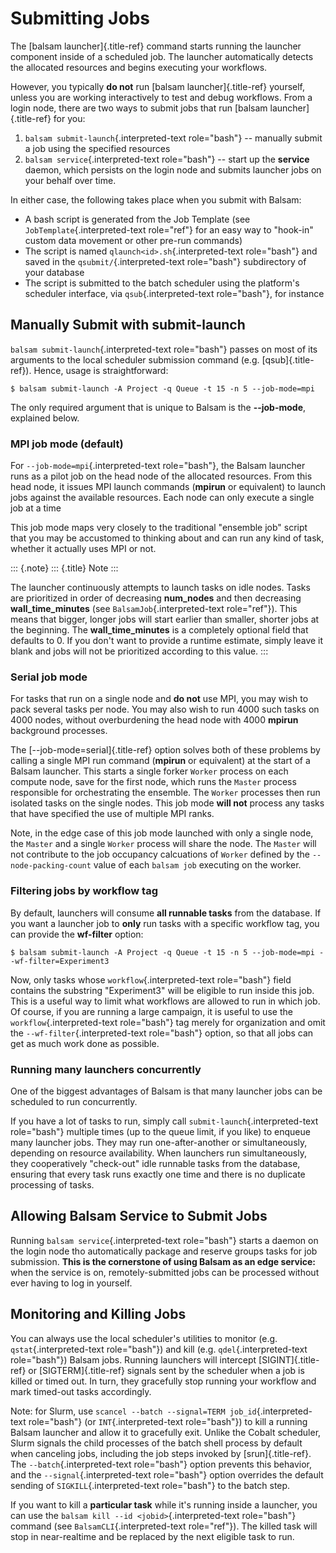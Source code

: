 Submitting Jobs
===============

The [balsam launcher]{.title-ref} command starts running the launcher
component inside of a scheduled job. The launcher automatically detects
the allocated resources and begins executing your workflows.

However, you typically **do not** run [balsam launcher]{.title-ref}
yourself, unless you are working interactively to test and debug
workflows. From a login node, there are two ways to submit jobs that run
[balsam launcher]{.title-ref} for you:

1.  `balsam submit-launch`{.interpreted-text role="bash"} \-- manually
    submit a job using the specified resources
2.  `balsam service`{.interpreted-text role="bash"} \-- start up the
    **service** daemon, which persists on the login node and submits
    launcher jobs on your behalf over time.

In either case, the following takes place when you submit with Balsam:

-   A bash script is generated from the Job Template (see
    `JobTemplate`{.interpreted-text role="ref"} for an easy way to
    \"hook-in\" custom data movement or other pre-run commands)
-   The script is named `qlaunch<id>.sh`{.interpreted-text role="bash"}
    and saved in the `qsubmit/`{.interpreted-text role="bash"}
    subdirectory of your database
-   The script is submitted to the batch scheduler using the platform\'s
    scheduler interface, via `qsub`{.interpreted-text role="bash"}, for
    instance

Manually Submit with **submit-launch**
--------------------------------------

`balsam submit-launch`{.interpreted-text role="bash"} passes on most of
its arguments to the local scheduler submission command (e.g.
[qsub]{.title-ref}). Hence, usage is straightforward:

``` {.bash}
$ balsam submit-launch -A Project -q Queue -t 15 -n 5 --job-mode=mpi
```

The only required argument that is unique to Balsam is the
**\--job-mode**, explained below.

### MPI job mode (default)

For `--job-mode=mpi`{.interpreted-text role="bash"}, the Balsam launcher
runs as a pilot job on the head node of the allocated resources. From
this head node, it issues MPI launch commands (**mpirun** or equivalent)
to launch jobs against the available resources. Each node can only execute
a single job at a time

This job mode maps very closely to the traditional \"ensemble job\"
script that you may be accustomed to thinking about and can run any kind
of task, whether it actually uses MPI or not.

::: {.note}
::: {.title}
Note
:::

The launcher continuously attempts to launch tasks on idle nodes. Tasks
are prioritized in order of decreasing **num\_nodes** and then
decreasing **wall\_time\_minutes** (see `BalsamJob`{.interpreted-text
role="ref"}). This means that bigger, longer jobs will start earlier
than smaller, shorter jobs at the beginning. The **wall\_time\_minutes**
is a completely optional field that defaults to 0. If you don\'t want to
provide a runtime estimate, simply leave it blank and jobs will not be
prioritized according to this value.
:::

### Serial job mode

For tasks that run on a single node and **do not** use MPI, you may wish
to pack several tasks per node. You may also wish to run 4000 such tasks
on 4000 nodes, without overburdening the head node with 4000 **mpirun**
background processes.

The [\--job-mode=serial]{.title-ref} option solves both of these
problems by calling a single MPI run command (**mpirun** or equivalent) 
at the start of a Balsam launcher. This starts a single forker `Worker` 
process  on each compute node, save for the first node, which runs the 
`Master` process responsible for orchestrating the ensemble. The `Worker` 
processes then run isolated tasks on the single nodes. This job
mode **will not** process any tasks that have specified the use of
multiple MPI ranks.

Note, in the edge case of this job mode launched with only a single node, 
the `Master` and a single `Worker` process will share the node. The `Master`
will not contribute to the job occupancy calcuations of `Worker` defined by
the `--node-packing-count` value of each `balsam job` executing on the worker.

### Filtering jobs by workflow tag

By default, launchers will consume **all runnable tasks** from the
database. If you want a launcher job to **only** run tasks with a
specific workflow tag, you can provide the **wf-filter** option:

``` {.bash}
$ balsam submit-launch -A Project -q Queue -t 15 -n 5 --job-mode=mpi --wf-filter=Experiment3
```

Now, only tasks whose `workflow`{.interpreted-text role="bash"} field
contains the substring \"Experiment3\" will be eligible to run inside
this job. This is a useful way to limit what workflows are allowed to
run in which job. Of course, if you are running a large campaign, it is
useful to use the `workflow`{.interpreted-text role="bash"} tag merely
for organization and omit the `--wf-filter`{.interpreted-text
role="bash"} option, so that all jobs can get as much work done as
possible.

### Running many launchers concurrently

One of the biggest advantages of Balsam is that many launcher jobs can
be scheduled to run concurrently.

If you have a lot of tasks to run, simply call
`submit-launch`{.interpreted-text role="bash"} multiple times (up to the
queue limit, if you like) to enqueue many launcher jobs. They may run
one-after-another or simultaneously, depending on resource availability.
When launchers run simultaneously, they cooperatively \"check-out\" idle
runnable tasks from the database, ensuring that every task runs exactly
one time and there is no duplicate processing of tasks.

Allowing Balsam Service to Submit Jobs
--------------------------------------

Running `balsam service`{.interpreted-text role="bash"} starts a daemon
on the login node tho automatically package and reserve groups tasks for
job submission. **This is the cornerstone of using Balsam as an edge
service:** when the service is on, remotely-submitted jobs can be
processed without ever having to log in yourself.

Monitoring and Killing Jobs
---------------------------

You can always use the local scheduler\'s utilities to monitor (e.g.
`qstat`{.interpreted-text role="bash"}) and kill (e.g.
`qdel`{.interpreted-text role="bash"}) Balsam jobs. Running launchers
will intercept [SIGINT]{.title-ref} or [SIGTERM]{.title-ref} signals
sent by the scheduler when a job is killed or timed out. In turn, they
gracefully stop running your workflow and mark timed-out tasks
accordingly.

Note: for Slurm, use
`scancel --batch --signal=TERM job_id`{.interpreted-text role="bash"}
(or `INT`{.interpreted-text role="bash"}) to kill a running Balsam
launcher and allow it to gracefully exit. Unlike the Cobalt scheduler,
Slurm signals the child processes of the batch shell process by default
when canceling jobs, including the job steps invoked by
[srun]{.title-ref}. The `--batch`{.interpreted-text role="bash"} option
prevents this behavior, and the `--signal`{.interpreted-text
role="bash"} option overrides the default sending of
`SIGKILL`{.interpreted-text role="bash"} to the batch step.

If you want to kill a **particular task** while it\'s running inside a
launcher, you can use the `balsam kill --id <jobid>`{.interpreted-text
role="bash"} command (see `BalsamCLI`{.interpreted-text role="ref"}).
The killed task will stop in near-realtime and be replaced by the next
eligible task to run.
